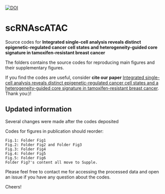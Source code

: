 [![DOI](https://zenodo.org/badge/678475435.svg)](https://zenodo.org/badge/latestdoi/678475435)
# scRNAscATAC
Source codes for **Integrated single-cell analysis reveals distinct epigenetic-regulated cancer cell states and heterogeneity-guided core signature in tamoxifen-resistant breast cancer**

The folders contains the source codes for reproducing main figures and their supplementary figures.

If you find the codes are useful, consider **cite our paper** [Integrated single-cell analysis reveals distinct epigenetic-regulated cancer cell states and a heterogeneity-guided core signature in tamoxifen-resistant breast cancer](https://link.springer.com/article/10.1186/s13073-024-01407-3). Thank you:)!


## Updated information
Several changes were made after the codes deposited

Codes for figures in publication should reorder:  
```
Fig.1: Folder Fig1  
Fig.2: Folder Fig2 and Folder Fig3  
Fig.3: Folder Fig4  
Fig.4: Folder Fig5  
Fig.5: Folder Fig6  
Folder Fig7's content all move to Supple.  
```
Please feel free to contact me for accessing the processed data and open an issue if you have any question about the codes. 

Cheers!




